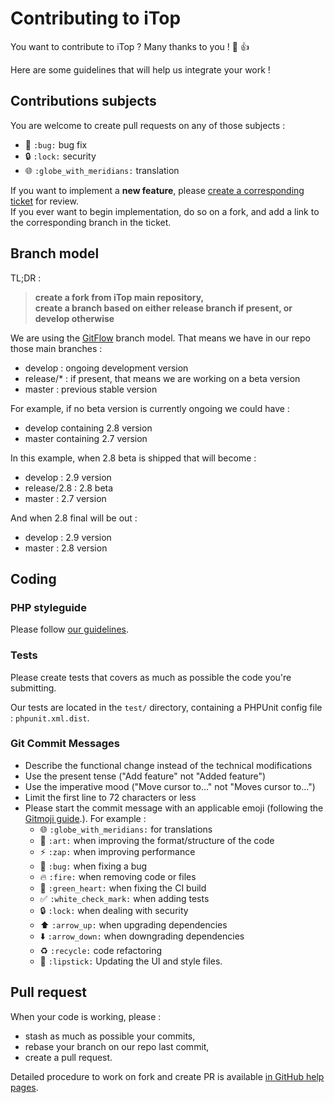 # Contributing to iTop

You want to contribute to iTop ? Many thanks to you ! 🎉 👍

Here are some guidelines that will help us integrate your work !


## Contributions subjects

You are welcome to create pull requests on any of those subjects :

* 🐛 `:bug:` bug fix
* 🔒 `:lock:` security
* 🌐 `:globe_with_meridians:` translation

If you want to implement a **new feature**, please [create a corresponding ticket](https://sourceforge.net/p/itop/tickets/new/) for review.   
If you ever want to begin implementation, do so on a fork, and add a link to the corresponding branch in the ticket. 


## Branch model

TL;DR :
> **create a fork from iTop main repository,  
> create a branch based on either release branch if present, or develop otherwise**

We are using the [GitFlow](https://nvie.com/posts/a-successful-git-branching-model/) branch model. That means we have in our repo those 
main branches :

- develop : ongoing development version
- release/* : if present, that means we are working on a beta version
- master : previous stable version

For example, if no beta version is currently ongoing we could have :

- develop containing 2.8 version
- master containing 2.7 version

In this example, when 2.8 beta is shipped that will become :

- develop : 2.9 version
- release/2.8 : 2.8 beta
- master : 2.7 version

And when 2.8 final will be out :

- develop : 2.9 version
- master : 2.8 version


## Coding

### PHP styleguide

Please follow [our guidelines](https://www.itophub.io/wiki/page?id=latest%3Acustomization%3Acoding_standards).

### Tests

Please create tests that covers as much as possible the code you're submitting.

Our tests are located in the `test/` directory, containing a PHPUnit config file : `phpunit.xml.dist`.

### Git Commit Messages

* Describe the functional change instead of the technical modifications
* Use the present tense ("Add feature" not "Added feature")
* Use the imperative mood ("Move cursor to..." not "Moves cursor to...")
* Limit the first line to 72 characters or less
* Please start the commit message with an applicable emoji (following the [Gitmoji guide](https://gitmoji.carloscuesta.me/).). For example :
    * 🌐 `:globe_with_meridians:` for translations
    * 🎨 `:art:` when improving the format/structure of the code
    * ⚡️ `:zap:` when improving performance
    * 🐛 `:bug:` when fixing a bug
    * 🔥 `:fire:` when removing code or files
    * 💚 `:green_heart:` when fixing the CI build
    * ✅ `:white_check_mark:` when adding tests
    * 🔒 `:lock:` when dealing with security
    * ⬆️ `:arrow_up:` when upgrading dependencies
    * ⬇️ `:arrow_down:` when downgrading dependencies
    * ♻️ `:recycle:` code refactoring
    * 💄 `:lipstick:` Updating the UI and style files.

## Pull request

When your code is working, please :

* stash as much as possible your commits,
* rebase your branch on our repo last commit,
* create a pull request.

Detailed procedure to work on fork and create PR is available [in GitHub help pages](https://help.github.com/articles/creating-a-pull-request-from-a-fork/).
